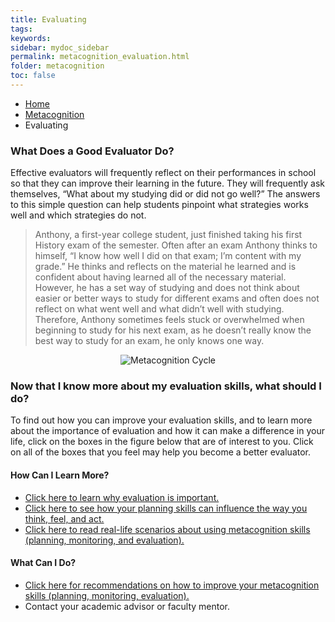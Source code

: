 ```yaml
---
title: Evaluating
tags: 
keywords: 
sidebar: mydoc_sidebar
permalink: metacognition_evaluation.html
folder: metacognition
toc: false
---
```


<ul class="breadcrumb">
    <li><a href="index.html">Home</a></li>
    <li><a href="metacognition_overview.html">Metacognition</a></li>
    <li class="active">Evaluating</li>
</ul>

### What Does a Good Evaluator Do?

Effective evaluators will frequently reflect on their performances in
school so that they can improve their learning in the future. They will
frequently ask themselves, “What about my studying did or did not go
well?” The answers to this simple question can help students pinpoint
what strategies works well and which strategies do not.

> Anthony, a first-year college student, just finished taking his first
> History exam of the semester. Often after an exam Anthony thinks to
> himself, “I know how well I did on that exam; I’m content with my
> grade.” He thinks and reflects on the material he learned and is
> confident about having learned all of the necessary material. However,
> he has a set way of studying and does not think about easier or better
> ways to study for different exams and often does not reflect on what
> went well and what didn’t well with studying. Therefore, Anthony
> sometimes feels stuck or overwhelmed when beginning to study for his
> next exam, as he doesn’t really know the best way to study for an
> exam, he only knows one way.

<center><img src='images/metacognition.png' alt='Metacognition Cycle' /></center>


### Now that I know more about my evaluation skills, what should I do?

To find out how you can improve your evaluation skills, and to learn more about the importance of evaluation and how it can make a difference in your life, click on the boxes in the figure below that are of interest to you. Click on all of the boxes that you feel may help you become a better evaluator.

#### How Can I Learn More?

* [Click here to learn why evaluation is important.](metacognition_evaluation_importance.html)
* [Click here to see how your planning skills can influence the way you think, feel, and act.](metacognition_evaluation_influence.html)
* [Click here to read real-life scenarios about using metacognition skills (planning, monitoring, and evaluation).](metacognition_profile.html)


#### What Can I Do?

* [Click here for recommendations on how to improve your metacognition skills (planning, monitoring, evaluation).](metacognition_recommendations.html)
* Contact your academic advisor or faculty mentor.

